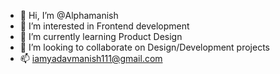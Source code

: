 - 👋 Hi, I’m @Alphamanish
- 👀 I’m interested in Frontend development 
- 🌱 I’m currently learning Product Design
- 💞️ I’m looking to collaborate on Design/Development projects
- 📫 iamyadavmanish111@gmail.com

<!---
Alphamanish/Alphamanish is a ✨ special ✨ repository because its `README.md` (this file) appears on your GitHub profile.
You can click the Preview link to take a look at your changes.
--->
